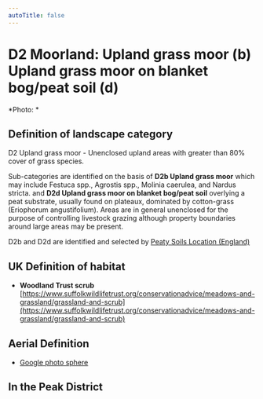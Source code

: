 ```yaml
---
autoTitle: false
---
```


# D2 Moorland: Upland grass moor (b) Upland grass moor on blanket bog/peat soil (d) 

*Photo: *

## Definition of landscape category

D2 Upland grass moor - Unenclosed upland areas with greater than 80% cover of grass species.

Sub-categories are identified on the basis of **D2b Upland grass moor** which may include Festuca spp., Agrostis spp., Molinia caerulea, and Nardus stricta. and **D2d Upland grass moor on blanket bog/peat soil** overlying a peat substrate, usually found on plateaux, dominated by cotton-grass (Eriophorum angustifolium). Areas are in general unenclosed for the purpose of controlling livestock grazing although property boundaries around large areas may be present.

D2b and D2d are identified and selected by [Peaty Soils Location (England)](https://naturalengland-defra.opendata.arcgis.com/datasets/1e5a1cdb2ab64b1a94852fb982c42b52_0/explore?location=52.763272%2C-2.506216%2C8.29)

## UK Definition of habitat

* **Woodland Trust scrub** [https://www.suffolkwildlifetrust.org/conservationadvice/meadows-and-grassland/grassland-and-scrub](https://www.suffolkwildlifetrust.org/conservationadvice/meadows-and-grassland/grassland-and-scrub)

## Aerial Definition


* [Google photo sphere](https://goo.gl/maps/LLR5qYkbKaQk7Gdf9) 
## In the Peak District